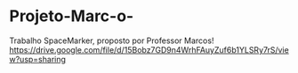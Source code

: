 # Projeto-Marc-o-
Trabalho SpaceMarker, proposto por Professor Marcos!
https://drive.google.com/file/d/15Bobz7GD9n4WrhFAuyZuf6b1YLSRy7rS/view?usp=sharing
